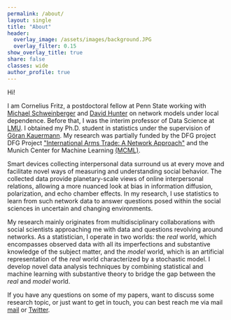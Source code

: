 ```yaml
---
permalink: /about/
layout: single
title: "About"
header:
  overlay_image: /assets/images/background.JPG
  overlay_filter: 0.15
show_overlay_title: true
share: false
classes: wide
author_profile: true  
---
```


Hi!

I am Cornelius Fritz, a postdoctoral fellow at Penn State working with [Michael Schweinberger](https://science.psu.edu/stat/people/mus47) and [David Hunter](https://science.psu.edu/stat/people/drh20) on network models under local dependence. Before that, I was the interim professor of Data Science at [LMU](https://www.lmu.de/de/index.html). I obtained my Ph.D. student in statistics under the supervision of [Göran Kauermann](https://www.en.wisostat.statistik.uni-muenchen.de/personen/lehrstuhlinhaber/kauermann/index.html). My research was partially funded by the DFG project DFG Project ["International Arms Trade: A Network Approach"](https://www.arms-trade-research.uni-muenchen.de/index.html) and the Munich Center for Machine Learning [(MCML)](https://mcml.ai/). <br>

Smart devices collecting interpersonal data surround us at every move and facilitate novel ways of measuring and understanding social behavior. The collected data provide planetary-scale views of online interpersonal relations, allowing a more nuanced look at bias in information diffusion, polarization, and echo chamber effects. In my research, I use statistics to learn from such network data to answer questions posed within the social sciences in uncertain and changing environments. <br>

My research mainly originates from multidisciplinary collaborations with social scientists approaching me with data and questions revolving around networks. As a statistician, I operate in two worlds: the *real* world, which encompasses observed data with all its imperfections and substantive knowledge of the subject matter, and the *model* world, which is an artificial representation of the *real* world characterized by a stochastic model. I develop novel data analysis techniques by combining statistical and machine learning with substantive theory to bridge the gap between the *real* and *model* world.

If you have any questions on some of my papers, want to discuss some research topic, or just want to get in touch, you can best reach me via mail [mail](mailto:cfritz@psu.edu) or [Twitter](https://twitter.com/cornelius_fritz).
